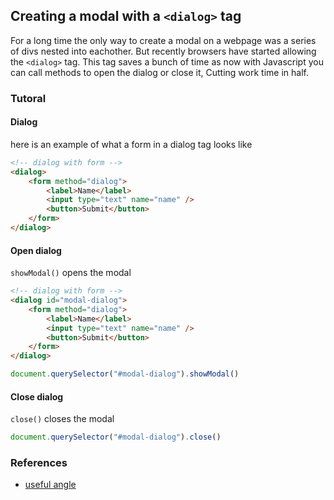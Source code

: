 ## Creating a modal with a ```<dialog>``` tag

For a long time the only way to create a modal on a webpage was a series of divs nested into eachother.
But recently browsers have started allowing the ```<dialog>``` tag.
This tag saves a bunch of time as now with Javascript you can call methods to open the dialog or close it, Cutting work time in half.

### Tutoral

#### Dialog

here is an example of what a form in a dialog tag looks like

```html
<!-- dialog with form -->
<dialog>
	<form method="dialog">
		<label>Name</label>
		<input type="text" name="name" />
		<button>Submit</button>
	</form>
</dialog>
```

#### Open dialog

```showModal()``` opens the modal

```html
<!-- dialog with form -->
<dialog id="modal-dialog">
	<form method="dialog">
		<label>Name</label>
		<input type="text" name="name" />
		<button>Submit</button>
	</form>
</dialog>
```

```javascript
document.querySelector("#modal-dialog").showModal()
```

#### Close dialog

```close()``` closes the modal

```javascript
document.querySelector("#modal-dialog").close()
```



### References
- [useful angle](https://usefulangle.com/post/110/html-dialog-element-to-create-modal-lightbox)